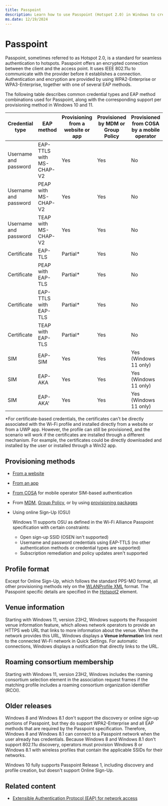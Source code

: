 ```yaml
---
title: Passpoint
description: Learn how to use Passpoint (Hotspot 2.0) in Windows to create an encrypted connection between the client and the access point.
ms.date: 12/19/2024
---
```


# Passpoint

Passpoint, sometimes referred to as Hotspot 2.0, is a standard for seamless authentication to hotspots. Passpoint offers an encrypted connection between the client and the access point. It uses IEEE 802.11u to communicate with the provider before it establishes a connection. Authentication and encryption are provided by using WPA2-Enterprise or WPA3-Enterprise, together with one of several EAP methods.

The following table describes common credential types and EAP method combinations used for Passpoint, along with the corresponding support per provisioning method in Windows 10 and 11.

| **Credential type** | **EAP method** | **Provisioning from a website or app** | **Provisioned by MDM or Group Policy** | **Provisioned from COSA by a mobile operator** | **Online Sign-Up** |
|----|----|----|----|----|----|
| Username and password | EAP-TTLS with MS-CHAP-V2 | Yes | Yes | No | Yes (Windows 11 only) |
| Username and password | PEAP with MS-CHAP-V2 | Yes | Yes | No | No |
| Username and password | TEAP with MS-CHAP-V2 | Yes | Yes | No | No |
| Certificate | EAP-TLS | Partial\* | Yes | No | No |
| Certificate | PEAP with EAP-TLS | Partial\* | Yes | No | No |
| Certificate | EAP-TTLS with EAP-TLS | Partial\* | Yes | No | No |
| Certificate | TEAP with EAP-TLS | Partial\* | Yes | No | No |
| SIM | EAP-SIM | Yes | Yes | Yes (Windows 11 only) | No |
| SIM | EAP-AKA | Yes | Yes | Yes (Windows 11 only) | No |
| SIM | EAP-AKA' | Yes | Yes | Yes (Windows 11 only) | No |

\*For certificate-based credentials, the certificates can't be directly associated with the Wi-Fi profile and installed directly from a website or from a UWP app. However, the profile can still be provisioned, and the scenario will work if the certificates are installed through a different mechanism. For example, the certificates could be directly downloaded and installed by the user or installed through a Win32 app.

## Provisioning methods

  - [From a website](/windows/win32/nativewifi/prov-wifi-profile-via-website)
  - [From an app](./account-provisioning.md#wi-fi-information)
  - [From COSA](cosa-database.md) for mobile operator SIM-based authentication
  - From [MDM](/windows/client-management/mdm/wifi-csp), [Group Policy](/previous-versions/windows/it-pro/windows-server-2012-R2-and-2012/hh994701(v=ws.11)), or by using [provisioning packages](/windows/configuration/provisioning-packages/provisioning-packages)
  - Using online Sign-Up (OSU)

    Windows 11 supports OSU as defined in the Wi-Fi Alliance Passpoint specification with certain constraints:
    - Open sign-up SSID (OSEN isn't supported)
    - Username and password credentials using EAP-TTLS (no other authentication methods or credential types are supported)
    - Subscription remediation and policy updates aren't supported

## Profile format

Except for Online Sign-Up, which follows the standard PPS-MO format, all other provisioning methods rely on the [WLANProfile XML](/windows/win32/nativewifi/wireless-profile-samples) format. The Passpoint specific details are specified in the [Hotspot2](/windows/win32/nativewifi/wlan-profileschema-hotspot2-wlanprofile-element) element.

## Venue information

Starting with Windows 11, version 23H2, Windows supports the Passpoint venue information feature, which allows network operators to provide an HTTPS web URL that links to more information about the venue. When the network provides this URL, Windows displays a **Venue information** link next to the connected Wi-Fi network in Quick Settings. For automatic connections, Windows displays a notification that directly links to the URL.

## Roaming consortium membership

Starting with Windows 11, version 23H2, Windows includes the roaming consortium selection element in the association request frames if the matching profile includes a roaming consortium organization identifier (RCOI).

## Older releases

Windows 8 and Windows 8.1 don't support the discovery or online sign-up portions of Passpoint, but they do support WPA2-Enterprise and all EAP methods that are required by the Passpoint specification. Therefore, Windows 8 and Windows 8.1 can connect to a Passpoint network when the user already has credentials. Because Windows 8 and Windows 8.1 don't support 802.11u discovery, operators must provision Windows 8 or Windows 8.1 with wireless profiles that contain the applicable SSIDs for their networks.

Windows 10 fully supports Passpoint Release 1, including discovery and profile creation, but doesn't support Online Sign-Up.

## Related content

- [Extensible Authentication Protocol (EAP) for network access](/windows-server/networking/technologies/extensible-authentication-protocol/network-access)
